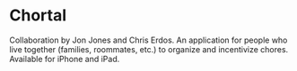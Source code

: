 # Chortal

Collaboration by Jon Jones and Chris Erdos.
An application for people who live together (families, roommates, etc.) to organize and incentivize chores.
Available for iPhone and iPad.
